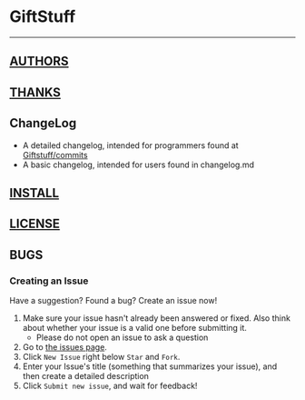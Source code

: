 # GiftStuff
---
## [AUTHORS](https://github.com/GiftStuff/GiftStuff/graphs/contributors)

## [THANKS](https://github.com/GiftStuff/GiftStuff/blob/master/thanks.md)

## ChangeLog
* A detailed changelog, intended for programmers found at [Giftstuff/commits](https://github.com/GiftStuff/GiftStuff/commits)
* A basic changelog, intended for users found in changelog.md

## [INSTALL](https://github.com/GiftStuff/GiftStuff/blob/master/install.md)

## [LICENSE](https://github.com/GiftStuff/GiftStuff/blob/master/license.md)

## BUGS

### Creating an Issue
Have a suggestion?  Found a bug?  Create an issue now!
1. Make sure your issue hasn't already been answered or fixed.  Also think about whether your issue is a valid one before submitting it.
	* Please do not open an issue to ask a question
2. Go to [the issues page](http://github.com/GiftStuff/GiftStuff/issues).
3. Click `New Issue` right below `Star` and `Fork`.
4. Enter your Issue's title (something that summarizes your issue), and then create a detailed description
5. Click `Submit new issue`, and wait for feedback!